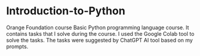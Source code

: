 # Introduction-to-Python
Orange Foundation course
Basic Python programming language course.
It contains tasks that I solve during the course. I used the Google Colab tool to solve the tasks. The tasks were suggested by ChatGPT AI tool based on my prompts.
